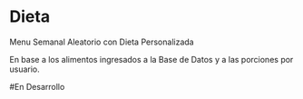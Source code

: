 # Dieta
Menu Semanal Aleatorio con Dieta Personalizada

En base a los alimentos ingresados a la Base de Datos y a las porciones por usuario.

#En Desarrollo


